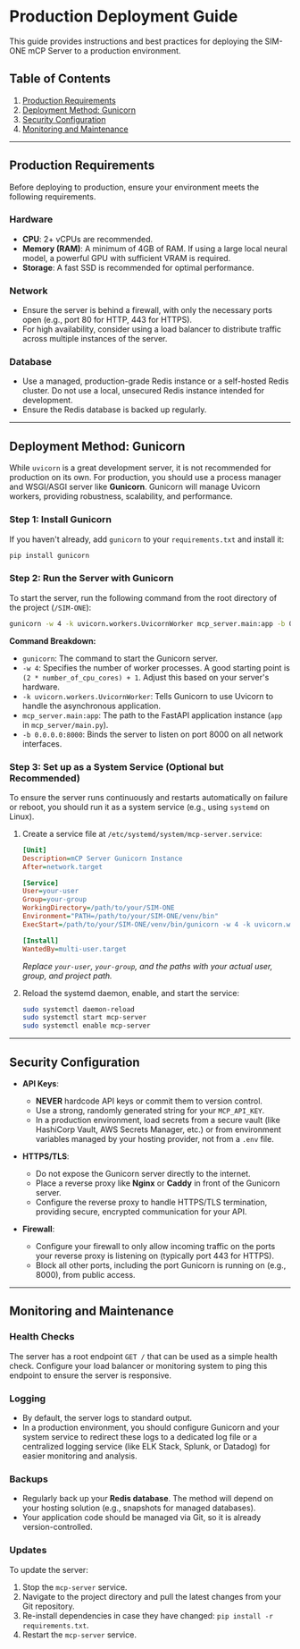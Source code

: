 # Production Deployment Guide

This guide provides instructions and best practices for deploying the SIM-ONE mCP Server to a production environment.

## Table of Contents
1.  [Production Requirements](#production-requirements)
2.  [Deployment Method: Gunicorn](#deployment-method-gunicorn)
3.  [Security Configuration](#security-configuration)
4.  [Monitoring and Maintenance](#monitoring-and-maintenance)

---

## Production Requirements

Before deploying to production, ensure your environment meets the following requirements.

### Hardware
*   **CPU**: 2+ vCPUs are recommended.
*   **Memory (RAM)**: A minimum of 4GB of RAM. If using a large local neural model, a powerful GPU with sufficient VRAM is required.
*   **Storage**: A fast SSD is recommended for optimal performance.

### Network
*   Ensure the server is behind a firewall, with only the necessary ports open (e.g., port 80 for HTTP, 443 for HTTPS).
*   For high availability, consider using a load balancer to distribute traffic across multiple instances of the server.

### Database
*   Use a managed, production-grade Redis instance or a self-hosted Redis cluster. Do not use a local, unsecured Redis instance intended for development.
*   Ensure the Redis database is backed up regularly.

---

## Deployment Method: Gunicorn

While `uvicorn` is a great development server, it is not recommended for production on its own. For production, you should use a process manager and WSGI/ASGI server like **Gunicorn**. Gunicorn will manage Uvicorn workers, providing robustness, scalability, and performance.

### Step 1: Install Gunicorn
If you haven't already, add `gunicorn` to your `requirements.txt` and install it:
```bash
pip install gunicorn
```

### Step 2: Run the Server with Gunicorn
To start the server, run the following command from the root directory of the project (`/SIM-ONE`):

```bash
gunicorn -w 4 -k uvicorn.workers.UvicornWorker mcp_server.main:app -b 0.0.0.0:8000
```
**Command Breakdown:**
*   `gunicorn`: The command to start the Gunicorn server.
*   `-w 4`: Specifies the number of worker processes. A good starting point is `(2 * number_of_cpu_cores) + 1`. Adjust this based on your server's hardware.
*   `-k uvicorn.workers.UvicornWorker`: Tells Gunicorn to use Uvicorn to handle the asynchronous application.
*   `mcp_server.main:app`: The path to the FastAPI application instance (`app` in `mcp_server/main.py`).
*   `-b 0.0.0.0:8000`: Binds the server to listen on port 8000 on all network interfaces.

### Step 3: Set up as a System Service (Optional but Recommended)
To ensure the server runs continuously and restarts automatically on failure or reboot, you should run it as a system service (e.g., using `systemd` on Linux).

1.  Create a service file at `/etc/systemd/system/mcp-server.service`:
    ```ini
    [Unit]
    Description=mCP Server Gunicorn Instance
    After=network.target

    [Service]
    User=your-user
    Group=your-group
    WorkingDirectory=/path/to/your/SIM-ONE
    Environment="PATH=/path/to/your/SIM-ONE/venv/bin"
    ExecStart=/path/to/your/SIM-ONE/venv/bin/gunicorn -w 4 -k uvicorn.workers.UvicornWorker mcp_server.main:app -b 0.0.0.0:8000

    [Install]
    WantedBy=multi-user.target
    ```
    *Replace `your-user`, `your-group`, and the paths with your actual user, group, and project path.*

2.  Reload the systemd daemon, enable, and start the service:
    ```bash
    sudo systemctl daemon-reload
    sudo systemctl start mcp-server
    sudo systemctl enable mcp-server
    ```

---

## Security Configuration

*   **API Keys**:
    *   **NEVER** hardcode API keys or commit them to version control.
    *   Use a strong, randomly generated string for your `MCP_API_KEY`.
    *   In a production environment, load secrets from a secure vault (like HashiCorp Vault, AWS Secrets Manager, etc.) or from environment variables managed by your hosting provider, not from a `.env` file.

*   **HTTPS/TLS**:
    *   Do not expose the Gunicorn server directly to the internet.
    *   Place a reverse proxy like **Nginx** or **Caddy** in front of the Gunicorn server.
    *   Configure the reverse proxy to handle HTTPS/TLS termination, providing secure, encrypted communication for your API.

*   **Firewall**:
    *   Configure your firewall to only allow incoming traffic on the ports your reverse proxy is listening on (typically port 443 for HTTPS).
    *   Block all other ports, including the port Gunicorn is running on (e.g., 8000), from public access.

---

## Monitoring and Maintenance

### Health Checks
The server has a root endpoint `GET /` that can be used as a simple health check. Configure your load balancer or monitoring system to ping this endpoint to ensure the server is responsive.

### Logging
*   By default, the server logs to standard output.
*   In a production environment, you should configure Gunicorn and your system service to redirect these logs to a dedicated log file or a centralized logging service (like ELK Stack, Splunk, or Datadog) for easier monitoring and analysis.

### Backups
*   Regularly back up your **Redis database**. The method will depend on your hosting solution (e.g., snapshots for managed databases).
*   Your application code should be managed via Git, so it is already version-controlled.

### Updates
To update the server:
1.  Stop the `mcp-server` service.
2.  Navigate to the project directory and pull the latest changes from your Git repository.
3.  Re-install dependencies in case they have changed: `pip install -r requirements.txt`.
4.  Restart the `mcp-server` service.
